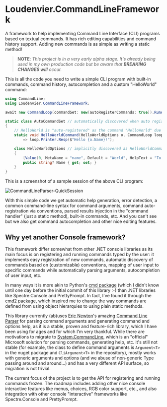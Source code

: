 # Loudenvier.CommandLineFramework
A framework to help implementing Command Line Interface (CLI) programs based on textual commands. It has rich editing capabilities and command history support. Adding new commands is as simple as writing a static method!

> **NOTE**: _This project is in a very early alpha stage. It's already being used in my own production code but be aware that ***BREAKING CHANGES will*** occur._

This is all the code you need to write a simple CLI program with built-in commands, command history, autocompletion and a custom "HelloWorld" command:
```csharp
using CommandLine;
using Loudenvier.CommandLineFramework;

await new CommandLoop(commandSet: new(autoRegisterCommands: true)).RunAsync();

static class AutoCommandSet // automatically discovered when auto registration is on
{
    // HelloWorld is "auto-registered" as the command "HelloWorld" due to the default conventions
    static void HelloWorldCommand(HelloWorldOptions o, CommandLoop loop)
        => loop.Printer.Resp($"Hello {o.Name}!");

    class HelloWorldOptions // implicitly discovered as HelloWorldCommand options
    {
        [Value(0, MetaName = "name", Default = "World", HelpText = "To whom we'll say hello.")]
        public string? Name { get; set; }
    }
}
```
This is a screenshot of a sample session of the above CLI program:

![CommandLineParser-QuickSession](https://github.com/user-attachments/assets/10ce0cdd-422c-4002-820d-5ebab6947ae1)

With this simple code we get automatic help generation, error detection, a common command-line syntax for command arguments, command auto-registration via conventions, parsed results injection in the "command handler" (just a static method), built-in commands, etc. And you can't see but we also get command autocompletion and other nice editing features.

## Why yet another Console framework?
This framework differ somewhat from other .NET console libraries as its main focus is on registering and running commands typed by the user: it implements easy registration of new commands, automatic discovery of commands based on (customizable) conventions, mapping of user input to specific commands while automatically parsing arguments, autocompletion of user input, etc.

In many ways it is more akin to Python's [cmd package](https://docs.python.org/3/library/cmd.html) (which I didn't know until one day before the initial commit of this library :-) than .NET libraries like Spectre.Console and PrettyPrompt. In fact, I've found it through the [cmd2 package](https://cmd2.readthedocs.io/en/stable/), which inspired me to change the way commands are defined from using object hierarquies to using plain static methods.

This library currently (ab)uses [Eric Newton](https://github.com/ericnewton76)'s amazing [Command Line Parser](https://github.com/commandlineparser/commandline) for parsing command arguments and generating command and options help, as it is a stable, proven and feature-rich library, which I have been using for ages and for which I'm very thankful. While there are motivations to migrate to [System.CommandLine](https://learn.microsoft.com/en-us/dotnet/standard/commandline/), which is an "official" Microsoft solution for parsing commands, generating help, etc. it's still not stable (for example, the class to define command arguments is `Argument<T>` in the nuget package and `CliArgument<T>` in the repository), mostly works with generic arguments and options (and we abuse of non-generic Type passing around and around...) and has a very different API surface, so migration is not trivial. 
 
The current focus of the project is to get the API for registering and running commands frozen. The roadmap includes adding other nice console interactive features like menus, choices, RGB color support, etc., and also integration with other console "interactive" frameworks like Spectre.Console and PrettyPrompt.
